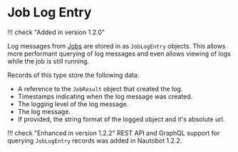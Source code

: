 # Job Log Entry

!!! check "Added in version 1.2.0"

Log messages from [Jobs](../../additional-features/jobs.md) are stored in as `JobLogEntry` objects. This allows more performant querying of log messages and even allows viewing of logs while the job is still running.

Records of this type store the following data:

- A reference to the `JobResult` object that created the log.
- Timestamps indicating when the log message was created.
- The logging level of the log message.
- The log message.
- If provided, the string format of the logged object and it's absolute url.

!!! check "Enhanced in version 1.2.2"
    REST API and GraphQL support for querying `JobLogEntry` records was added in Nautobot 1.2.2.
